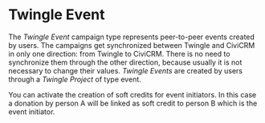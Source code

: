 # Twingle Event

The *Twingle Event* campaign type represents peer-to-peer events created by users. The campaigns get synchronized
between Twingle and CiviCRM in only one direction: from Twingle to CiviCRM. There is no need to synchronize them through
the other direction, because usually it is not necessary to change their values. *Twingle Events* are created by users
through a *Twingle Project* of type event.

You can activate the creation of soft credits for event initiators. In this case a donation by person A will be linked
as soft credit to person B which is the event initiator.